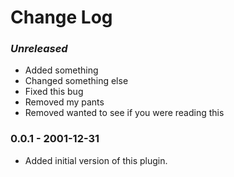 # Change Log

### *Unreleased*
- Added something
- Changed something else
- Fixed this bug
- Removed my pants
- Removed wanted to see if you were reading this

### 0.0.1 - 2001-12-31
- Added initial version of this plugin.
